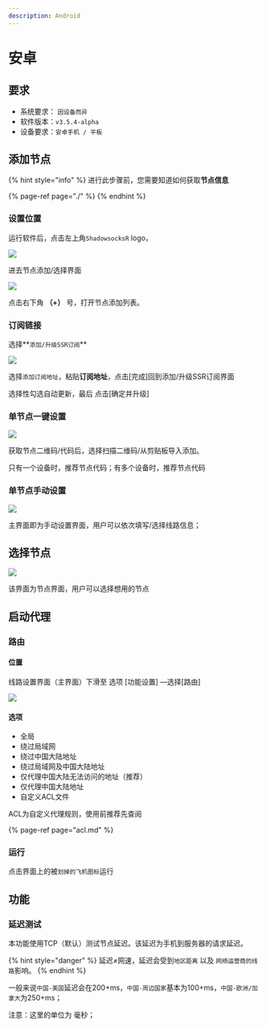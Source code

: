```yaml
---
description: Android
---
```


# 安卓

## 要求

* 系统要求： `因设备而异`
* 软件版本：`v3.5.4-alpha`
* 设备要求：`安卓手机 / 平板`

## 添加节点

{% hint style="info" %}
进行此步骤前，您需要知道如何获取**节点信息**​

{% page-ref page="./" %}
{% endhint %}

### 设置位置

运行软件后，点击左上角`ShadowsocksR` logo，

![](../.gitbook/assets/android1..png)

进去节点添加/选择界面

![](../.gitbook/assets/android2%20%281%29.png)

点击右下角 **（+）** 号，打开节点添加列表。

### 订阅链接

选择**`添加/升级SSR订阅`**

![](../.gitbook/assets/android3.png)

选择`添加订阅地址`，粘贴**订阅地址**，点击\[完成\]回到添加/升级SSR订阅界面

选择性勾选自动更新，最后 点击\[确定并升级\]

### 单节点一键设置

![](../.gitbook/assets/android2%20%282%29.png)

获取节点二维码/代码后，选择扫描二维码/从剪贴板导入添加。

只有一个设备时，推荐节点代码；有多个设备时，推荐节点代码

### 单节点手动设置

![](../.gitbook/assets/android1.%20%281%29.png)

主界面即为手动设置界面，用户可以依次填写/选择线路信息；



## 选择节点

![](../.gitbook/assets/android2.png)

该界面为节点界面，用户可以选择想用的节点

## 启动代理

### 路由

#### 位置

线路设置界面（主界面）下滑至 选项 \[功能设置\] —选择\[路由\]

![](../.gitbook/assets/android4.png)

#### 选项

* 全局
* 绕过局域网
* 绕过中国大陆地址
* 绕过局域网及中国大陆地址
* 仅代理中国大陆无法访问的地址（推荐）
* 仅代理中国大陆地址
* 自定义ACL文件

ACL为自定义代理规则，使用前推荐先查阅

{% page-ref page="acl.md" %}

### 运行

点击界面上的被`划掉的飞机图标`运行

## 功能

### 延迟测试

本功能使用TCP（默认）测试节点延迟。该延迟为手机到服务器的请求延迟。

{% hint style="danger" %}
延迟≠网速，延迟会受到`地区距离` 以及 `网络运营商的线路`影响。
{% endhint %}

一般来说`中国-美国`延迟会在200+ms，`中国-周边国家`基本为100+ms，`中国-欧洲/加拿大`为250+ms；

注意：这里的单位为 毫秒；

